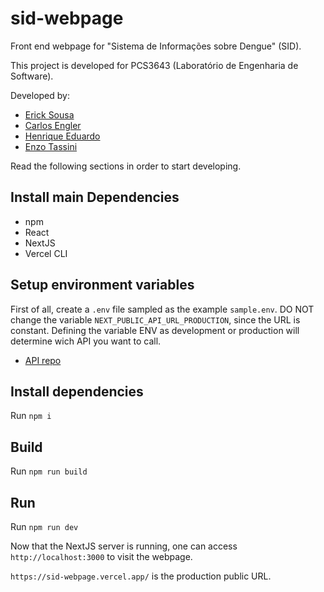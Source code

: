 # sid-webpage
Front end webpage for "Sistema de Informações sobre Dengue" (SID).
 
This project is developed for PCS3643 (Laboratório de Engenharia de Software).

Developed by:
- [Erick Sousa](https://github.com/Erick-DAS)
- [Carlos Engler](https://github.com/CarlosEngler)
- [Henrique Eduardo](https://github.com/henriqueedu2001)
- [Enzo Tassini](https://github.com/Enzo-Tssn)

Read the following sections in order to start developing.

## Install main Dependencies

- npm
- React
- NextJS
- Vercel CLI

## Setup environment variables

First of all, create a `.env` file sampled as the example `sample.env`. DO NOT change the variable `NEXT_PUBLIC_API_URL_PRODUCTION`, since the URL is constant. Defining the variable ENV as development or production will determine wich API you want to call. 

- [API repo](https://github.com/Erick-DAS/SID-api)

## Install dependencies

Run `npm i`

## Build

Run `npm run build`

## Run

Run `npm run dev`


Now that the NextJS server is running, one can access `http://localhost:3000` to visit the webpage.

`https://sid-webpage.vercel.app/` is the production public URL.





